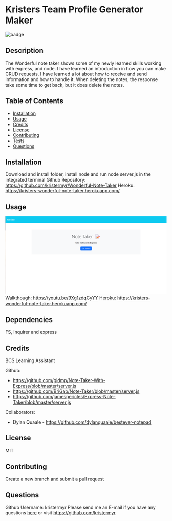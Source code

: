 # Kristers Team Profile Generator Maker
  ![badge](https://img.shields.io/badge/license-MIT-green.svg)    

  
  ## Description
The Wonderful note taker shows some of my newly learned skills working with express, and node. I have learned an introduction in how you can make CRUD requests. I have learned a lot about how to receive and send information and how to handle it. When deleting the notes, the response take some time to get back, but it does delete the notes. 
  
  ## Table of Contents
  * [Installation](#installation)
  * [Usage](#usage)
  * [Credits](#credits)
  * [License](#license)
  * [Contributing](#contributing)
  * [Tests](#tests)
  * [Questions](#questions)

  ## Installation
  Download and install folder, install node and run node server.js in the integrated terminal
  Github Repository: https://github.com/kristermyr/Wonderful-Note-Taker
  Heroku: https://kristers-wonderful-note-taker.herokuapp.com/

  ## Usage
  ![](./assets/images/screenshot.png)
  Walkthough: https://youtu.be/9Xg1zdqCyYY
  Heroku: https://kristers-wonderful-note-taker.herokuapp.com/

  ## Dependencies
  FS, Inquirer and express
  ## Credits

  BCS Learning Assistant 
  
  Github:
  * https://github.com/gidmp/Note-Taker-With-Express/blob/master/server.js
  * https://github.com/BriGab/Note-Taker/blob/master/server.js
  * https://github.com/jamespericles/Express-Note-Taker/blob/master/server.js
 

  Collaborators:
  * Dylan Quaale - https://github.com/dylanquaale/bestever-notepad



  ## License
  MIT
  ## Contributing
  Create a new branch and submit a pull request
  
  ## Questions
  Github Username: kristermyr
  Please send me an E-mail if you have any questions [here](mailto:krister90@gmail.com) or visit https://github.com/kristermyr

